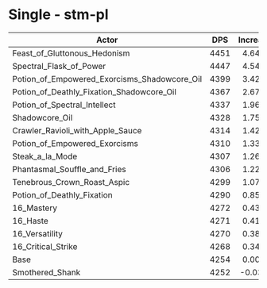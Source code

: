 # Single - stm-pl
| Actor | DPS | Increase |
|---|:---:|:---:|
|Feast_of_Gluttonous_Hedonism|4451|4.64%|
|Spectral_Flask_of_Power|4447|4.54%|
|Potion_of_Empowered_Exorcisms_Shadowcore_Oil|4399|3.42%|
|Potion_of_Deathly_Fixation_Shadowcore_Oil|4367|2.67%|
|Potion_of_Spectral_Intellect|4337|1.96%|
|Shadowcore_Oil|4328|1.75%|
|Crawler_Ravioli_with_Apple_Sauce|4314|1.42%|
|Potion_of_Empowered_Exorcisms|4310|1.33%|
|Steak_a_la_Mode|4307|1.26%|
|Phantasmal_Souffle_and_Fries|4306|1.22%|
|Tenebrous_Crown_Roast_Aspic|4299|1.07%|
|Potion_of_Deathly_Fixation|4290|0.85%|
|16_Mastery|4272|0.43%|
|16_Haste|4271|0.41%|
|16_Versatility|4270|0.38%|
|16_Critical_Strike|4268|0.34%|
|Base|4254|0.00%|
|Smothered_Shank|4252|-0.03%|
